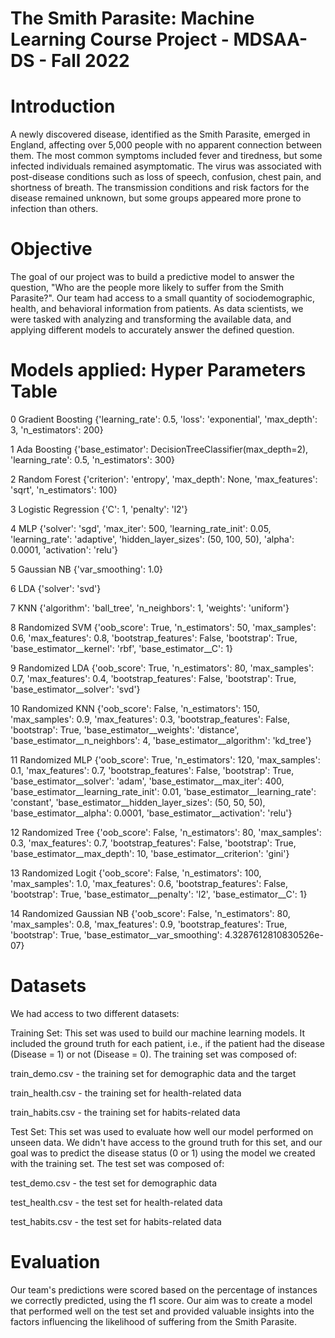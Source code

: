 # The Smith Parasite: Machine Learning Course Project - MDSAA-DS - Fall 2022


# Introduction


A newly discovered disease, identified as the Smith Parasite, emerged in England, affecting over 5,000 people with no apparent connection between them. The most common symptoms included fever and tiredness, but some infected individuals remained asymptomatic. The virus was associated with post-disease conditions such as loss of speech, confusion, chest pain, and shortness of breath. The transmission conditions and risk factors for the disease remained unknown, but some groups appeared more prone to infection than others.


# Objective


The goal of our project was to build a predictive model to answer the question, "Who are the people more likely to suffer from the Smith Parasite?". Our team had access to a small quantity of sociodemographic, health, and behavioral information from patients. As data scientists, we were tasked with analyzing and transforming the available data, and applying different models to accurately answer the defined question.


# Models applied: Hyper Parameters Table


0	Gradient Boosting	{'learning_rate': 0.5, 'loss': 'exponential', 'max_depth': 3, 'n_estimators': 200}


1	Ada Boosting	{'base_estimator': DecisionTreeClassifier(max_depth=2), 'learning_rate': 0.5, 'n_estimators': 300}


2	Random Forest	{'criterion': 'entropy', 'max_depth': None, 'max_features': 'sqrt', 'n_estimators': 100}


3	Logistic Regression	{'C': 1, 'penalty': 'l2'}


4	MLP	{'solver': 'sgd', 'max_iter': 500, 'learning_rate_init': 0.05, 'learning_rate': 'adaptive', 'hidden_layer_sizes': (50, 100, 50), 'alpha': 0.0001, 'activation': 'relu'}


5	Gaussian NB 	{'var_smoothing': 1.0}


6	LDA	{'solver': 'svd'}


7	KNN 	{'algorithm': 'ball_tree', 'n_neighbors': 1, 'weights': 'uniform'}


8	Randomized SVM	{'oob_score': True, 'n_estimators': 50, 'max_samples': 0.6, 'max_features': 0.8, 'bootstrap_features': False, 'bootstrap': True, 'base_estimator__kernel': 'rbf', 'base_estimator__C': 1}


9	Randomized LDA	{'oob_score': True, 'n_estimators': 80, 'max_samples': 0.7, 'max_features': 0.4, 'bootstrap_features': False, 'bootstrap': True, 'base_estimator__solver': 'svd'}


10	Randomized KNN	{'oob_score': False, 'n_estimators': 150, 'max_samples': 0.9, 'max_features': 0.3, 'bootstrap_features': False, 'bootstrap': True, 'base_estimator__weights': 'distance', 'base_estimator__n_neighbors': 4, 'base_estimator__algorithm': 'kd_tree'}


11	Randomized MLP	{'oob_score': True, 'n_estimators': 120, 'max_samples': 0.1, 'max_features': 0.7, 'bootstrap_features': False, 'bootstrap': True, 'base_estimator__solver': 'adam', 'base_estimator__max_iter': 400, 'base_estimator__learning_rate_init': 0.01, 'base_estimator__learning_rate': 'constant', 'base_estimator__hidden_layer_sizes': (50, 50, 50), 'base_estimator__alpha': 0.0001, 'base_estimator__activation': 'relu'}


12	Randomized Tree	{'oob_score': False, 'n_estimators': 80, 'max_samples': 0.3, 'max_features': 0.7, 'bootstrap_features': False, 'bootstrap': True, 'base_estimator__max_depth': 10, 'base_estimator__criterion': 'gini'}


13	Randomized Logit 	{'oob_score': False, 'n_estimators': 100, 'max_samples': 1.0, 'max_features': 0.6, 'bootstrap_features': False, 'bootstrap': True, 'base_estimator__penalty': 'l2', 'base_estimator__C': 1}


14	Randomized Gaussian NB	{'oob_score': False, 'n_estimators': 80, 'max_samples': 0.8, 'max_features': 0.9, 'bootstrap_features': True, 'bootstrap': True, 'base_estimator__var_smoothing': 4.3287612810830526e-07}


# Datasets
We had access to two different datasets:


Training Set: This set was used to build our machine learning models. It included the ground truth for each patient, i.e., if the patient had the disease (Disease = 1) or not (Disease = 0). The training set was composed of:


train_demo.csv - the training set for demographic data and the target


train_health.csv - the training set for health-related data


train_habits.csv - the training set for habits-related data


Test Set: This set was used to evaluate how well our model performed on unseen data. We didn't have access to the ground truth for this set, and our goal was to predict the disease status (0 or 1) using the model we created with the training set. The test set was composed of:

test_demo.csv - the test set for demographic data


test_health.csv - the test set for health-related data


test_habits.csv - the test set for habits-related data


#  Evaluation


Our team's predictions were scored based on the percentage of instances we correctly predicted, using the f1 score. Our aim was to create a model that performed well on the test set and provided valuable insights into the factors influencing the likelihood of suffering from the Smith Parasite.
